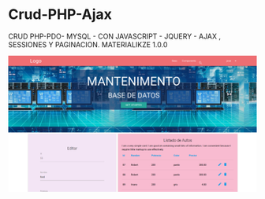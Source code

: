 # Crud-PHP-Ajax
CRUD  PHP-PDO- MYSQL -  CON JAVASCRIPT - JQUERY - AJAX ,  SESSIONES
Y PAGINACION. MATERIALIKZE 1.0.0

![Alt text](crud-ajax.png)
